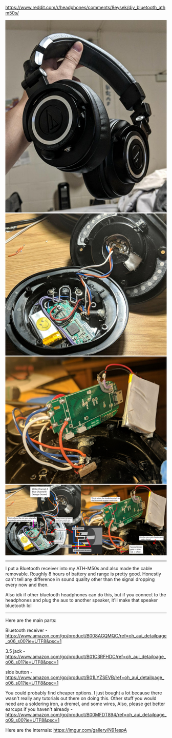 https://www.reddit.com/r/headphones/comments/8eysek/diy_bluetooth_athm50s/


[<img src="./resources/01_Reddit/01.jpg" width="800">](./resources/01_Reddit/01.jpg)
[<img src="./resources/01_Reddit/02.jpeg" width="800">](./resources/01_Reddit/02.jpeg)
[<img src="./resources/01_Reddit/03.jpeg" width="800">](./resources/01_Reddit/03.jpeg)
[<img src="./resources/01_Reddit/04.jpeg" width="800">](./resources/01_Reddit/04.jpeg)

---

I put a Bluetooth receiver into my ATH-M50s and also made the cable removable. Roughly 8 hours of battery and range is pretty good. Honestly can't tell any difference in sound quality other than the signal dropping every now and then.

Also idk if other bluetooth headphones can do this, but if you connect to the headphones and plug the aux to another speaker, it'll make that speaker bluetooth lol

---

Here are the main parts:

Bluetooth receiver - https://www.amazon.com/gp/product/B008AGQMQC/ref=oh_aui_detailpage_o06_s00?ie=UTF8&psc=1

3.5 jack - https://www.amazon.com/gp/product/B01C3RFHDC/ref=oh_aui_detailpage_o06_s01?ie=UTF8&psc=1

side button - https://www.amazon.com/gp/product/B01LYZSEVB/ref=oh_aui_detailpage_o06_s01?ie=UTF8&psc=1

You could probably find cheaper options. I just bought a lot because there wasn't really any tutorials out there on doing this. Other stuff you would need are a soldering iron, a dremel, and some wires, Also, please get better earcups if you haven't already - https://www.amazon.com/gp/product/B00MFDT894/ref=oh_aui_detailpage_o09_s00?ie=UTF8&psc=1

Here are the internals: https://imgur.com/gallery/N91espA
